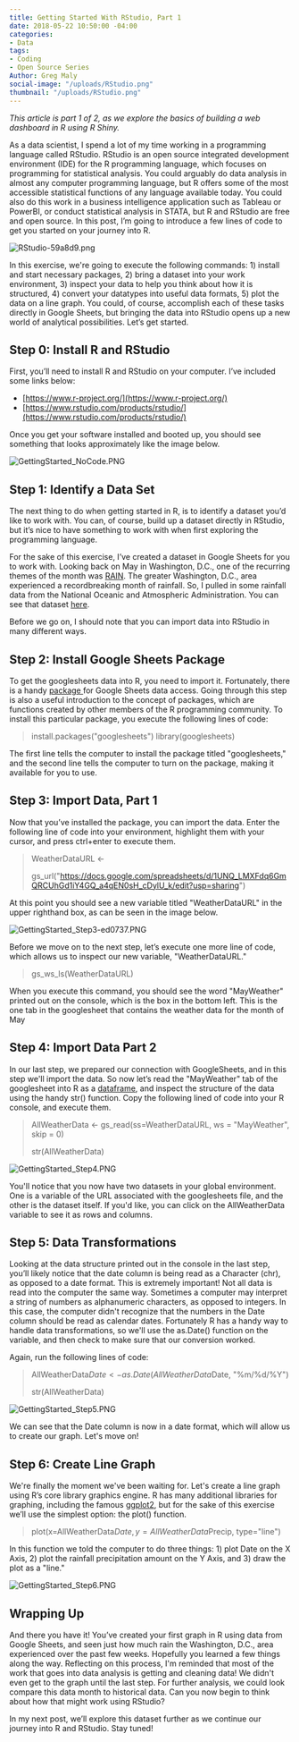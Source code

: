 ```yaml
---
title: Getting Started With RStudio, Part 1
date: 2018-05-22 10:50:00 -04:00
categories:
- Data
tags:
- Coding
- Open Source Series
Author: Greg Maly
social-image: "/uploads/RStudio.png"
thumbnail: "/uploads/RStudio.png"
---
```


*This article is part 1 of 2, as we explore the basics of building a web dashboard in R using R Shiny.*

As a data scientist, I spend a lot of my time working in a programming language called RStudio. RStudio is an open source integrated development environment (IDE) for the R programming language, which focuses on programming for statistical analysis. You could arguably do data analysis in almost any computer programming language, but R offers some of the most accessible statistical functions of any language available today. You could also do this work in a business intelligence application such as Tableau or PowerBI, or conduct statistical analysis in STATA, but R and RStudio are free and open source. In this post, I’m going to introduce a few lines of code to get you started on your journey into R. 

<!--more-->

![RStudio-59a8d9.png](/uploads/RStudio-59a8d9.png)

In this exercise, we're going to execute the following commands: 1) install and start necessary packages, 2) bring a dataset into your work environment, 3) inspect your data to help you think about how it is structured, 4) convert your datatypes into useful data formats, 5) plot the data on a line graph. You could, of course, accomplish each of these tasks directly in Google Sheets, but bringing the data into RStudio opens up a new world of analytical possibilities. Let’s get started.

## Step 0: Install R and RStudio

First, you’ll need to install R and RStudio on your computer. I’ve included some links below:

* [https://www.r-project.org/](https://www.r-project.org/)
* [https://www.rstudio.com/products/rstudio/](https://www.rstudio.com/products/rstudio/)

Once you get your software installed and booted up, you should see something that looks approximately like the image below.

![GettingStarted_NoCode.PNG](/uploads/GettingStarted_NoCode.PNG)

## Step 1: Identify a Data Set

The next thing to do when getting started in R, is to identify a dataset you’d like to work with. You can, of course, build up a dataset directly in RStudio, but it’s nice to have something to work with when first exploring the programming language. 

For the sake of this exercise, I’ve created a dataset in Google Sheets for you to work with. Looking back on May in Washington, D.C., one of the recurring themes of the month was [RAIN](https://www.washingtonpost.com/news/capital-weather-gang/wp/2018/05/21/last-weeks-rain-event-was-a-record-breaker-heres-how-much-fell/?utm_term=.74a519fa1025). The greater Washington, D.C., area experienced a recordbreaking month of rainfall. So, I pulled in some rainfall data from the National Oceanic and Atmospheric Administration. You can see that dataset [here](https://docs.google.com/spreadsheets/d/1UNQ_LMXFdq6GmQRCUhGd1iY4GQ_a4qEN0sH_cDylU_k/edit?usp=sharing).

Before we go on, I should note that you can import data into RStudio in many different ways. 

## Step 2: Install Google Sheets Package

To get the googlesheets data into R, you need to import it. Fortunately, there is a handy [package ](https://cran.r-project.org/web/packages/googlesheets/index.html)for Google Sheets data access. Going through this step is also a useful introduction to the concept of packages, which are functions created by other members of the R programming community. To install this particular package, you execute the following lines of code:

> install.packages("googlesheets")
> library(googlesheets)
> 

The first line tells the computer to install the package titled "googlesheets," and the second line tells the computer to turn on the package, making it available for you to use.

## Step 3: Import Data, Part 1

Now that you’ve installed the package, you can import the data. Enter the following line of code into your environment, highlight them with your cursor, and press ctrl\+enter to execute them.

> WeatherDataURL <- 
>
> gs_url("https://docs.google.com/spreadsheets/d/1UNQ_LMXFdq6GmQRCUhGd1iY4GQ_a4qEN0sH_cDylU_k/edit?usp=sharing")

At this point you should see a new variable titled "WeatherDataURL" in the upper righthand box, as can be seen in the image below.

![GettingStarted_Step3-ed0737.PNG](/uploads/GettingStarted_Step3-ed0737.PNG)

Before we move on to the next step, let’s execute one more line of code, which allows us to inspect our new variable, "WeatherDataURL."

> gs_ws_ls(WeatherDataURL)

When you execute this command, you should see the word "MayWeather" printed out on the console, which is the box in the bottom left. This is the one tab in the googlesheet that contains the weather data for the month of May

## Step 4: Import Data Part 2

In our last step, we prepared our connection with GoogleSheets, and in this step we'll import the data. So now let’s read the "MayWeather" tab of the googlesheet into R as a [dataframe](https://www.rdocumentation.org/packages/base/versions/3.5.0/topics/data.frame), and inspect the structure of the data using the handy str() function. Copy the following lined of code into your R console, and execute them.

> AllWeatherData <-  gs_read(ss=WeatherDataURL, ws = "MayWeather", skip = 0)
>
> str(AllWeatherData)

![GettingStarted_Step4.PNG](/uploads/GettingStarted_Step4.PNG)

You'll notice that you now have two datasets in your global environment. One is a variable of the URL associated with the googlesheets file, and the other is the dataset itself. If you'd like, you can click on the AllWeatherData variable to see it as rows and columns. 

## Step 5: Data Transformations

Looking at the data structure printed out in the console in the last step, you’ll likely notice that the date column is being read as a Character (chr), as opposed to a date format. This is extremely important! Not all data is read into the computer the same way. Sometimes a computer may interpret a string of numbers as alphanumeric characters, as opposed to integers. In this case, the computer didn't recognize that the numbers in the Date column should be read as calendar dates. Fortunately R has a handy way to handle data transformations, so we'll use the as.Date() function on the variable, and then check to make sure that our conversion worked.

Again, run the following lines of code:

> AllWeatherData$Date <- as.Date(AllWeatherData$Date, "%m/%d/%Y")
>
> str(AllWeatherData)

![GettingStarted_Step5.PNG](/uploads/GettingStarted_Step5.PNG)

We can see that the Date column is now in a date format, which will allow us to create our graph. Let's move on!

## Step 6: Create Line Graph

We're finally the moment we've been waiting for. Let's create a line graph using R’s core library graphics engine. R has many additional libraries for graphing, including the famous [ggplot2](http://ggplot2.tidyverse.org/), but for the sake of this exercise we’ll use the simplest option: the plot() function.

> plot(x=AllWeatherData$Date, y=AllWeatherData$Precip, type="line")

In this function we told the computer to do three things: 1) plot Date on the X Axis, 2) plot the rainfall precipitation amount on the Y Axis, and 3) draw the plot as a "line."

![GettingStarted_Step6.PNG](/uploads/GettingStarted_Step6.PNG)

## Wrapping Up

And there you have it! You’ve created your first graph in R using data from Google Sheets, and seen just how much rain the Washington, D.C., area experienced over the past few weeks. Hopefully you learned a few things along the way. Reflecting on this process, I'm reminded that most of the work that goes into data analysis is getting and cleaning data! We didn't even get to the graph until the last step. For further analysis, we could look compare this data month to historical data. Can you now begin to think about how that might work using RStudio?

In my next post, we’ll explore this dataset further as we continue our journey into R and RStudio. Stay tuned!